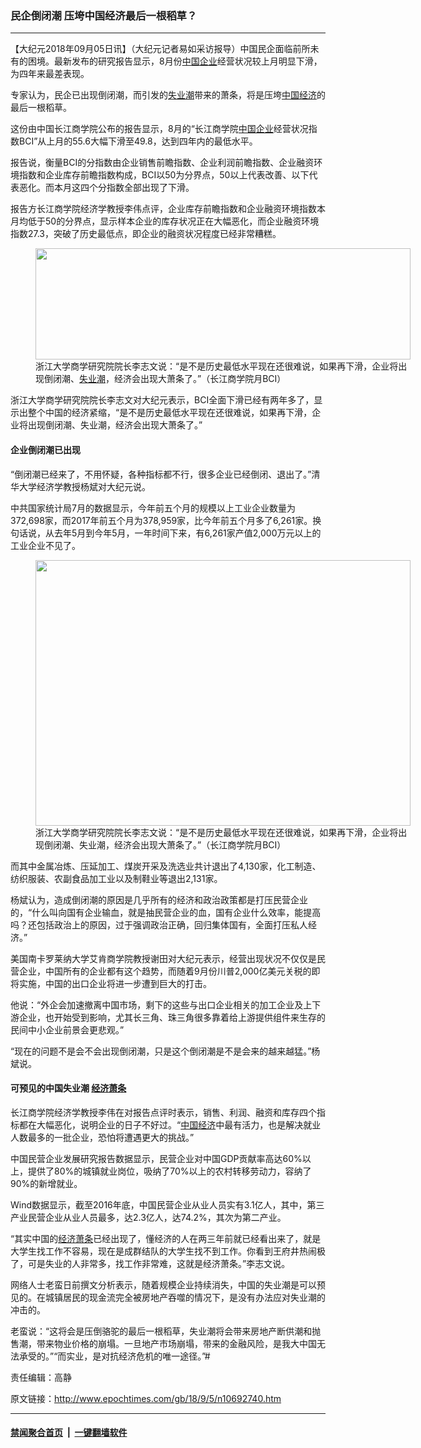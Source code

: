### 民企倒闭潮 压垮中国经济最后一根稻草？
------------------------

<p>【大纪元2018年09月05日讯】（大纪元记者易如采访报导）中国民企面临前所未有的困境。最新发布的研究报告显示，8月份<a href="http://www.epochtimes.com/gb/tag/%E4%B8%AD%E5%9B%BD%E4%BC%81%E4%B8%9A.html">中国企业</a>经营状况较上月明显下滑，为四年来最差表现。</p>
<p>专家认为，民企已出现倒闭潮，而引发的<a href="http://www.epochtimes.com/gb/tag/%E5%A4%B1%E4%B8%9A%E6%BD%AE.html">失业潮</a>带来的萧条，将是压垮<a href="http://www.epochtimes.com/gb/tag/%E4%B8%AD%E5%9B%BD%E7%BB%8F%E6%B5%8E.html">中国经济</a>的最后一根稻草。</p>
<p>这份由中国长江商学院公布的报告显示，8月的“长江商学院<a href="http://www.epochtimes.com/gb/tag/%E4%B8%AD%E5%9B%BD%E4%BC%81%E4%B8%9A.html">中国企业</a>经营状况指数BCI”从上月的55.6大幅下滑至49.8，达到四年内的最低水平。</p>
<p>报告说，衡量BCI的分指数由企业销售前瞻指数、企业利润前瞻指数、企业融资环境指数和企业库存前瞻指数构成，BCI以50为分界点，50以上代表改善、以下代表恶化。而本月这四个分指数全部出现了下滑。</p>
<p>报告方长江商学院经济学教授李伟点评，企业库存前瞻指数和企业融资环境指数本月均低于50的分界点，显示样本企业的库存状况正在大幅恶化，而企业融资环境指数27.3，突破了历史最低点，即企业的融资状况程度已经非常糟糕。</p>
<figure id="attachment_10692750" style="width: 600px" class="wp-caption aligncenter"><a href="http://i.epochtimes.com/assets/uploads/2018/09/15518481c7ce7c79_ttl7dayCL6____________BCI.jpg"><img class="wp-image-10692750 size-large" src="http://i.epochtimes.com/assets/uploads/2018/09/15518481c7ce7c79_ttl7dayCL6____________BCI-600x178.jpg" alt="" width="600" height="178" /></a><figcaption class="wp-caption-text">浙江大学商学研究院院长李志文说：“是不是历史最低水平现在还很难说，如果再下滑，企业将出现倒闭潮、<a href="http://www.epochtimes.com/gb/tag/%E5%A4%B1%E4%B8%9A%E6%BD%AE.html">失业潮</a>，经济会出现大萧条了。”（长江商学院月BCI）</figcaption></figure>
<p>浙江大学商学研究院院长李志文对大纪元表示，BCI全面下滑已经有两年多了，显示出整个中国的经济紧缩，“是不是历史最低水平现在还很难说，如果再下滑，企业将出现倒闭潮、失业潮，经济会出现大萧条了。”</p>
<h4>企业倒闭潮已出现</h4>
<p>“倒闭潮已经来了，不用怀疑，各种指标都不行，很多企业已经倒闭、退出了。”清华大学经济学教授杨斌对大纪元说。</p>
<p>中共国家统计局7月的数据显示，今年前五个月的规模以上工业企业数量为372,698家，而2017年前五个月为378,959家，比今年前五个月多了6,261家。换句话说，从去年5月到今年5月，一年时间下来，有6,261家产值2,000万元以上的工业企业不见了。</p>
<figure id="attachment_10692746" style="width: 600px" class="wp-caption aligncenter"><a href="http://i.epochtimes.com/assets/uploads/2018/09/1551844b625adc9e_ttl7dayiuo_Capture.jpg"><img class="wp-image-10692746 size-large" src="http://i.epochtimes.com/assets/uploads/2018/09/1551844b625adc9e_ttl7dayiuo_Capture-600x425.jpg" alt="" width="600" height="425" /></a><figcaption class="wp-caption-text">浙江大学商学研究院院长李志文说：“是不是历史最低水平现在还很难说，如果再下滑，企业将出现倒闭潮、失业潮，经济会出现大萧条了。”（长江商学院月BCI）</figcaption></figure>
<p>而其中金属冶炼、压延加工、煤炭开采及洗选业共计退出了4,130家，化工制造、纺织服装、农副食品加工业以及制鞋业等退出2,131家。</p>
<p>杨斌认为，造成倒闭潮的原因是几乎所有的经济和政治政策都是打压民营企业的，“什么叫向国有企业输血，就是抽民营企业的血，国有企业什么效率，能提高吗？还包括政治上的原因，过于强调政治正确，回归集体国有，全面打压私人经济。”</p>
<p>美国南卡罗莱纳大学艾肯商学院教授谢田对大纪元表示，经营出现状况不仅仅是民营企业，中国所有的企业都有这个趋势，而随着9月份川普2,000亿美元关税的即将实施，中国的出口企业将进一步遭到巨大的打击。</p>
<p>他说：“外企会加速撤离中国市场，剩下的这些与出口企业相关的加工企业及上下游企业，也开始受到影响，尤其长三角、珠三角很多靠着给上游提供组件来生存的民间中小企业前景会更悲观。”</p>
<p>“现在的问题不是会不会出现倒闭潮，只是这个倒闭潮是不是会来的越来越猛。”杨斌说。</p>
<h4>可预见的中国失业潮 <a href="http://www.epochtimes.com/gb/tag/%E7%BB%8F%E6%B5%8E%E8%90%A7%E6%9D%A1.html">经济萧条</a></h4>
<p>长江商学院经济学教授李伟在对报告点评时表示，销售、利润、融资和库存四个指标都在大幅恶化，说明企业的日子不好过。“<a href="http://www.epochtimes.com/gb/tag/%E4%B8%AD%E5%9B%BD%E7%BB%8F%E6%B5%8E.html">中国经济</a>中最有活力，也是解决就业人数最多的一批企业，恐怕将遭遇更大的挑战。”</p>
<p>中国民营企业发展研究报告数据显示，民营企业对中国GDP贡献率高达60%以上，提供了80%的城镇就业岗位，吸纳了70%以上的农村转移劳动力，容纳了90%的新增就业。</p>
<p>Wind数据显示，截至2016年底，中国民营企业从业人员实有3.1亿人，其中，第三产业民营企业从业人员最多，达2.3亿人，达74.2%，其次为第二产业。</p>
<p>“其实中国的<a href="http://www.epochtimes.com/gb/tag/%E7%BB%8F%E6%B5%8E%E8%90%A7%E6%9D%A1.html">经济萧条</a>已经出现了，懂经济的人在两三年前就已经看出来了，就是大学生找工作不容易，现在是成群结队的大学生找不到工作。你看到王府井热闹极了，可是失业的人非常多，找工作非常难，这就是经济萧条。”李志文说。</p>
<p>网络人士老蛮日前撰文分析表示，随着规模企业持续消失，中国的失业潮是可以预见的。在城镇居民的现金流完全被房地产吞噬的情况下，是没有办法应对失业潮的冲击的。</p>
<p>老蛮说：“这将会是压倒骆驼的最后一根稻草，失业潮将会带来房地产断供潮和抛售潮，带来物业价格的崩塌。一旦地产市场崩塌，带来的金融风险，是我大中国无法承受的。”“而实业，是对抗经济危机的唯一途径。”#</p>
<p>责任编辑：高静</p>

原文链接：http://www.epochtimes.com/gb/18/9/5/n10692740.htm


------------------------
#### [禁闻聚合首页](https://github.com/gfw-breaker/banned-news/blob/master/README.md) &nbsp;|&nbsp;  [一键翻墙软件](https://github.com/gfw-breaker/nogfw/blob/master/README.md)